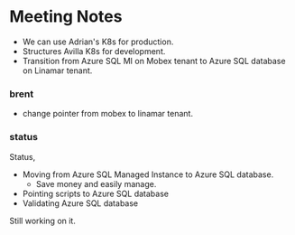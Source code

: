 # Meeting Notes

- We can use Adrian's K8s for production.
- Structures Avilla K8s for development.
- Transition from Azure SQL MI on Mobex tenant to Azure SQL database on Linamar tenant.

### brent

- change pointer from mobex to linamar tenant.

### status

Status,

- Moving from Azure SQL Managed Instance to Azure SQL database.
  - Save money and easily manage.
- Pointing scripts to Azure SQL database
- Validating Azure SQL database

Still working on it.
